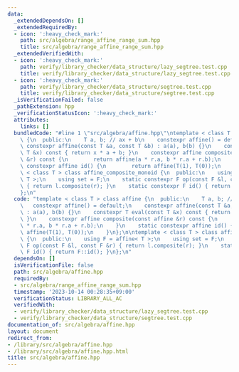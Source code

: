 ```yaml
---
data:
  _extendedDependsOn: []
  _extendedRequiredBy:
  - icon: ':heavy_check_mark:'
    path: src/algebra/range_affine_range_sum.hpp
    title: src/algebra/range_affine_range_sum.hpp
  _extendedVerifiedWith:
  - icon: ':heavy_check_mark:'
    path: verify/library_checker/data_structure/lazy_segtree.test.cpp
    title: verify/library_checker/data_structure/lazy_segtree.test.cpp
  - icon: ':heavy_check_mark:'
    path: verify/library_checker/data_structure/segtree.test.cpp
    title: verify/library_checker/data_structure/segtree.test.cpp
  _isVerificationFailed: false
  _pathExtension: hpp
  _verificationStatusIcon: ':heavy_check_mark:'
  attributes:
    links: []
  bundledCode: "#line 1 \"src/algebra/affine.hpp\"\ntemplate < class T > class affine\
    \ {\n  public:\n    T a, b; // ax + b\n    constexpr affine() = default;\n   \
    \ constexpr affine(const T &a, const T &b) : a(a), b(b) {}\n    constexpr T eval(const\
    \ T &x) const { return x * a + b; }\n    constexpr affine composite(const affine\
    \ &r) const {\n        return affine(a * r.a, b * r.a + r.b);\n    }\n    static\
    \ constexpr affine id() {\n        return affine(T(1), T(0));\n    }\n};\n\ntemplate\
    \ < class T > class affine_composite_monoid {\n  public:\n    using F = affine<\
    \ T >;\n    using set = F;\n    static constexpr F op(const F &l, const F &r)\
    \ { return l.composite(r); }\n    static constexpr F id() { return F::id(); }\n\
    };\n"
  code: "template < class T > class affine {\n  public:\n    T a, b; // ax + b\n \
    \   constexpr affine() = default;\n    constexpr affine(const T &a, const T &b)\
    \ : a(a), b(b) {}\n    constexpr T eval(const T &x) const { return x * a + b;\
    \ }\n    constexpr affine composite(const affine &r) const {\n        return affine(a\
    \ * r.a, b * r.a + r.b);\n    }\n    static constexpr affine id() {\n        return\
    \ affine(T(1), T(0));\n    }\n};\n\ntemplate < class T > class affine_composite_monoid\
    \ {\n  public:\n    using F = affine< T >;\n    using set = F;\n    static constexpr\
    \ F op(const F &l, const F &r) { return l.composite(r); }\n    static constexpr\
    \ F id() { return F::id(); }\n};\n"
  dependsOn: []
  isVerificationFile: false
  path: src/algebra/affine.hpp
  requiredBy:
  - src/algebra/range_affine_range_sum.hpp
  timestamp: '2023-10-14 00:28:35+09:00'
  verificationStatus: LIBRARY_ALL_AC
  verifiedWith:
  - verify/library_checker/data_structure/lazy_segtree.test.cpp
  - verify/library_checker/data_structure/segtree.test.cpp
documentation_of: src/algebra/affine.hpp
layout: document
redirect_from:
- /library/src/algebra/affine.hpp
- /library/src/algebra/affine.hpp.html
title: src/algebra/affine.hpp
---
```

